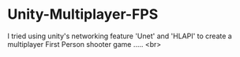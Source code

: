 # Unity-Multiplayer-FPS
I tried using unity's networking feature 'Unet' and 'HLAPI' to create a multiplayer First Person shooter game ..... &lt;br> 
